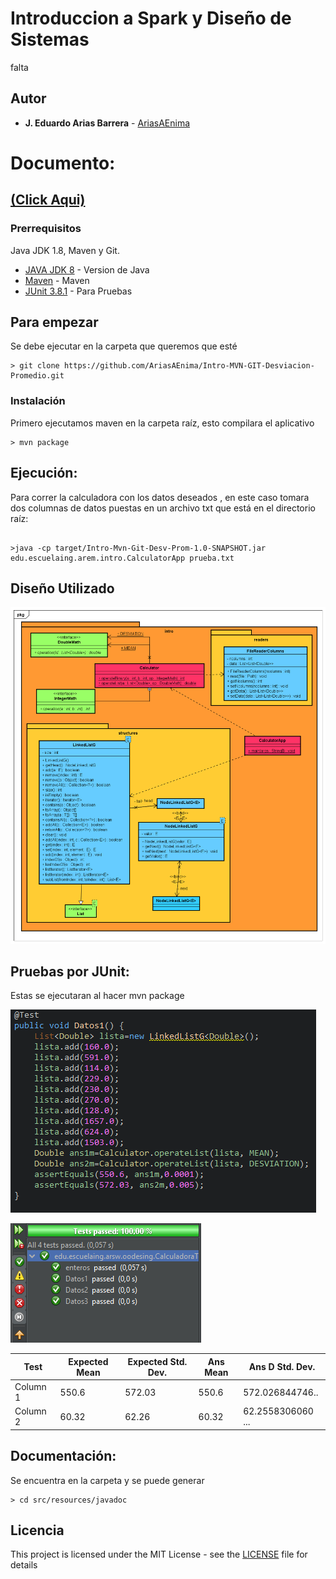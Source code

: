 # Introduccion a Spark y Diseño de Sistemas

falta

## Autor

* **J. Eduardo Arias Barrera** - [AriasAEnima](https://github.com/AriasAEnima)

# Documento:
## [(Click Aqui)](https://github.com/AriasAEnima/Intro-MVN-GIT-Desviacion-Promedio/blob/master/informe.pdf)

### Prerrequisitos

Java JDK 1.8, Maven y Git.

* [JAVA JDK 8](http://www.oracle.com/technetwork/java/javase/overview/index.html) - Version de Java
* [Maven](https://maven.apache.org/) - Maven
* [JUnit 3.8.1](https://mvnrepository.com/artifact/junit/junit/3.8.1) - Para Pruebas


## Para empezar

Se debe ejecutar en la carpeta que queremos que esté
```
> git clone https://github.com/AriasAEnima/Intro-MVN-GIT-Desviacion-Promedio.git
```
### Instalación

Primero ejecutamos maven en la carpeta raíz, esto compilara el aplicativo

```
> mvn package
```


## Ejecución:

Para correr la calculadora con los datos deseados , en este caso tomara dos columnas de datos puestas en un archivo txt que está en el directorio raíz:
```

>java -cp target/Intro-Mvn-Git-Desv-Prom-1.0-SNAPSHOT.jar
edu.escuelaing.arem.intro.CalculatorApp prueba.txt
```


## Diseño Utilizado

![Modelo](media/modelo.PNG)




## Pruebas por JUnit:

Estas se ejecutaran al hacer mvn package

![prueba](media/prueba.PNG)

![test](media/test.PNG)


 Test | Expected Mean | Expected Std. Dev. | Ans Mean | Ans D Std. Dev.
 ---|----|----|----|---
 Column 1 | 550.6 | 572.03 | 550.6 | 572.026844746..
 Column 2 | 60.32  | 62.26 | 60.32 | 62.2558306060 ...


## Documentación:

Se encuentra en la carpeta y se puede generar
```
> cd src/resources/javadoc
```



## Licencia

This project is licensed under the MIT License  - see the [LICENSE](LICENSE) file for details
